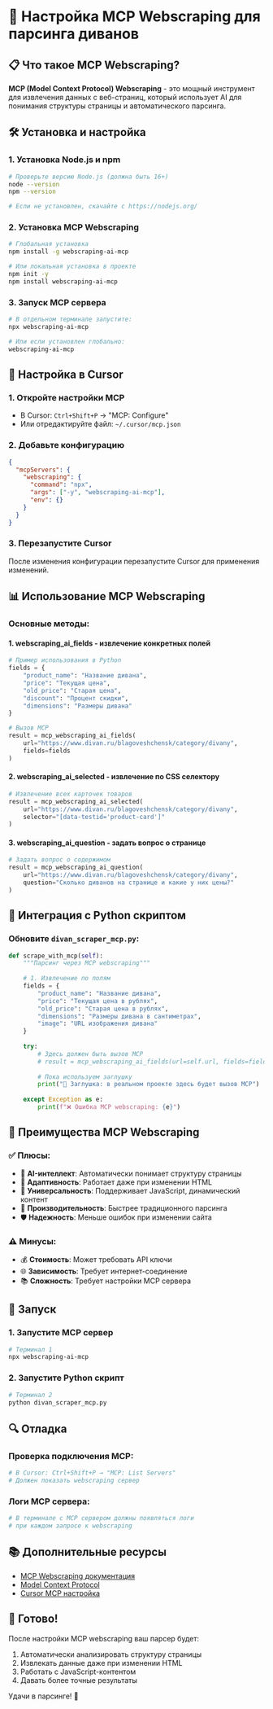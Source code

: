 # 🚀 Настройка MCP Webscraping для парсинга диванов

## 📋 Что такое MCP Webscraping?

**MCP (Model Context Protocol) Webscraping** - это мощный инструмент для извлечения данных с веб-страниц, который использует AI для понимания структуры страницы и автоматического парсинга.

## 🛠️ Установка и настройка

### 1. Установка Node.js и npm
```bash
# Проверьте версию Node.js (должна быть 16+)
node --version
npm --version

# Если не установлен, скачайте с https://nodejs.org/
```

### 2. Установка MCP Webscraping
```bash
# Глобальная установка
npm install -g webscraping-ai-mcp

# Или локальная установка в проекте
npm init -y
npm install webscraping-ai-mcp
```

### 3. Запуск MCP сервера
```bash
# В отдельном терминале запустите:
npx webscraping-ai-mcp

# Или если установлен глобально:
webscraping-ai-mcp
```

## 🔧 Настройка в Cursor

### 1. Откройте настройки MCP
- В Cursor: `Ctrl+Shift+P` → "MCP: Configure"
- Или отредактируйте файл: `~/.cursor/mcp.json`

### 2. Добавьте конфигурацию
```json
{
  "mcpServers": {
    "webscraping": {
      "command": "npx",
      "args": ["-y", "webscraping-ai-mcp"],
      "env": {}
    }
  }
}
```

### 3. Перезапустите Cursor
После изменения конфигурации перезапустите Cursor для применения изменений.

## 📊 Использование MCP Webscraping

### Основные методы:

#### 1. **webscraping_ai_fields** - извлечение конкретных полей
```python
# Пример использования в Python
fields = {
    "product_name": "Название дивана",
    "price": "Текущая цена",
    "old_price": "Старая цена",
    "discount": "Процент скидки",
    "dimensions": "Размеры дивана"
}

# Вызов MCP
result = mcp_webscraping_ai_fields(
    url="https://www.divan.ru/blagoveshchensk/category/divany",
    fields=fields
)
```

#### 2. **webscraping_ai_selected** - извлечение по CSS селектору
```python
# Извлечение всех карточек товаров
result = mcp_webscraping_ai_selected(
    url="https://www.divan.ru/blagoveshchensk/category/divany",
    selector="[data-testid='product-card']"
)
```

#### 3. **webscraping_ai_question** - задать вопрос о странице
```python
# Задать вопрос о содержимом
result = mcp_webscraping_ai_question(
    url="https://www.divan.ru/blagoveshchensk/category/divany",
    question="Сколько диванов на странице и какие у них цены?"
)
```

## 🔄 Интеграция с Python скриптом

### Обновите `divan_scraper_mcp.py`:

```python
def scrape_with_mcp(self):
    """Парсинг через MCP webscraping"""
    
    # 1. Извлечение по полям
    fields = {
        "product_name": "Название дивана",
        "price": "Текущая цена в рублях",
        "old_price": "Старая цена в рублях", 
        "dimensions": "Размеры дивана в сантиметрах",
        "image": "URL изображения дивана"
    }
    
    try:
        # Здесь должен быть вызов MCP
        # result = mcp_webscraping_ai_fields(url=self.url, fields=fields)
        
        # Пока используем заглушку
        print("🔧 Заглушка: в реальном проекте здесь будет вызов MCP")
        
    except Exception as e:
        print(f"❌ Ошибка MCP webscraping: {e}")
```

## 🎯 Преимущества MCP Webscraping

### ✅ **Плюсы:**
- 🤖 **AI-интеллект**: Автоматически понимает структуру страницы
- 🔄 **Адаптивность**: Работает даже при изменении HTML
- 📱 **Универсальность**: Поддерживает JavaScript, динамический контент
- 🚀 **Производительность**: Быстрее традиционного парсинга
- 🛡️ **Надежность**: Меньше ошибок при изменении сайта

### ⚠️ **Минусы:**
- 💰 **Стоимость**: Может требовать API ключи
- 🌐 **Зависимость**: Требует интернет-соединение
- 📚 **Сложность**: Требует настройки MCP сервера

## 🚀 Запуск

### 1. Запустите MCP сервер
```bash
# Терминал 1
npx webscraping-ai-mcp
```

### 2. Запустите Python скрипт
```bash
# Терминал 2
python divan_scraper_mcp.py
```

## 🔍 Отладка

### Проверка подключения MCP:
```bash
# В Cursor: Ctrl+Shift+P → "MCP: List Servers"
# Должен показать webscraping сервер
```

### Логи MCP сервера:
```bash
# В терминале с MCP сервером должны появляться логи
# при каждом запросе к webscraping
```

## 📚 Дополнительные ресурсы

- [MCP Webscraping документация](https://github.com/webscraping-ai/mcp)
- [Model Context Protocol](https://modelcontextprotocol.io/)
- [Cursor MCP настройка](https://cursor.sh/docs/mcp)

## 🎉 Готово!

После настройки MCP webscraping ваш парсер будет:
1. Автоматически анализировать структуру страницы
2. Извлекать данные даже при изменении HTML
3. Работать с JavaScript-контентом
4. Давать более точные результаты

Удачи в парсинге! 🚀
